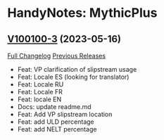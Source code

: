 # HandyNotes: MythicPlus

## [V100100-3](https://github.com/willoucom/Handynotes_MythicPlus/tree/V100100-3) (2023-05-16)
[Full Changelog](https://github.com/willoucom/Handynotes_MythicPlus/compare/V100100-2...V100100-3) [Previous Releases](https://github.com/willoucom/Handynotes_MythicPlus/releases)

- Feat: VP clarification of slipstream usage  
- Feat: Locale ES (looking for translator)  
- Feat: Locale RU  
- Feat: Locale FR  
- Feat: locale EN  
- Docs: update readme.md  
- Feat: Add VP slipstream location  
- Feat: add ULD percentage  
- Feat: add NELT percentage  
